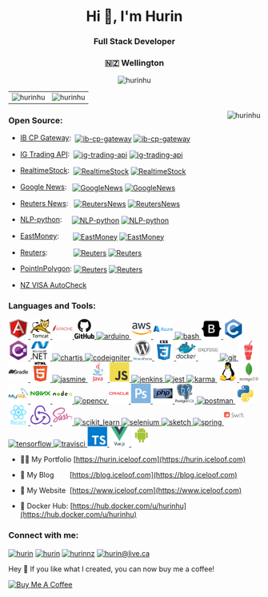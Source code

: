 <h1 align="center">Hi 👋, I'm Hurin</h1>
<h3 align="center">Full Stack Developer</h3>
<h3 align="center">🇳🇿 Wellington</h3>

<p align="center"> <img src="https://github-profile-trophy.vercel.app/?username=hurinhu&title=MultiLanguage,Commit,Followers,PullRequest,Repositories,Star" alt="hurinhu" /> </p>

<table border="0">
  <tr  border="0">
    <td  border="0">
      <img src="https://github-readme-stats.vercel.app/api?username=hurinhu&show_icons=true&theme=tokyonight&show_icons=true&count_private=true&locale=en" alt="hurinhu" />
    </td>
    <td  border="0">
      <img src="http://github-readme-streak-stats.herokuapp.com?user=HurinHu&theme=react" alt="hurinhu" />
    </td>
  </tr>
</table>

<p><img align="right" src="https://github-readme-stats.vercel.app/api/top-langs/?username=hurinhu&langs_count=8&show_icons=true&count_private=true&hide=PHP" alt="hurinhu" /></p>

<h3 align="left">Open Source:</h3>
<p align="left">
  
  - <a href="https://github.com/Iceloof/IB-ClientPortal-Gateway" target="_blank">IB CP Gateway</a>:  &nbsp;<a href="https://pypi.org/project/ib-cp-gateway/" target="blank"><img align="center" src="https://img.shields.io/pypi/v/ib-cp-gateway" alt="ib-cp-gateway" height="24" /></a> <a href="https://pypistats.org/packages/ib-cp-gateway" target="blank"><img align="center" src="https://img.shields.io/pypi/dm/ib-cp-gateway" alt="ib-cp-gateway" height="24" /></a>
  
  - <a href="https://github.com/Iceloof/IG-API" target="_blank">IG Trading API</a>:  &nbsp;<a href="https://pypi.org/project/ig-trading-api/" target="blank"><img align="center" src="https://img.shields.io/pypi/v/ig-trading-api" alt="ig-trading-api" height="24" /></a> <a href="https://pypistats.org/packages/ig-trading-api" target="blank"><img align="center" src="https://img.shields.io/pypi/dm/ig-trading-api" alt="ig-trading-api" height="24" /></a>
  
  - <a href="https://github.com/Iceloof/RealtimeStock" target="_blank">RealtimeStock</a>:  &nbsp;<a href="https://pypi.org/project/RealtimeStock/" target="blank"><img align="center" src="https://img.shields.io/pypi/v/RealtimeStock" alt="RealtimeStock" height="24" /></a> <a href="https://pypistats.org/packages/realtimestock" target="blank"><img align="center" src="https://img.shields.io/pypi/dm/RealtimeStock" alt="RealtimeStock" height="24" /></a>
  
  - <a href="https://github.com/Iceloof/GoogleNews" target="_blank">Google News</a>:  &nbsp;&nbsp;<a href="https://pypi.org/project/GoogleNews/" target="blank"><img align="center" src="https://img.shields.io/pypi/v/GoogleNews" alt="GoogleNews" height="24" /></a> <a href="https://pypistats.org/packages/googlenews" target="blank"><img align="center" src="https://img.shields.io/pypi/dm/GoogleNews" alt="GoogleNews" height="24" /></a>
  
  - <a href="https://github.com/Iceloof/ReutersNews" target="_blank">Reuters News</a>:  &nbsp;&nbsp;<a href="https://pypi.org/project/ReutersNews/" target="blank"><img align="center" src="https://img.shields.io/pypi/v/ReutersNews" alt="ReutersNews" height="24" /></a> <a href="https://pypistats.org/packages/reutersnews" target="blank"><img align="center" src="https://img.shields.io/pypi/dm/ReutersNews" alt="ReutersNews" height="24" /></a>
    
  - <a href="https://github.com/Iceloof/NLP-python" target="_blank">NLP-python</a>:  &nbsp;&nbsp;&nbsp;&nbsp;<a href="https://pypi.org/project/NLP-python/" target="blank"><img align="center" src="https://img.shields.io/pypi/v/NLP-python" alt="NLP-python" height="24" /></a> <a href="https://pypistats.org/packages/nlp-python" target="blank"><img align="center" src="https://img.shields.io/pypi/dm/NLP-python" alt="NLP-python" height="24" /></a>
  
  - <a href="https://github.com/Iceloof/EastMoney" target="_blank">EastMoney</a>:  &nbsp;&nbsp;&nbsp;&nbsp;&nbsp;&nbsp;<a href="https://pypi.org/project/EastMoney/" target="blank"><img align="center" src="https://img.shields.io/pypi/v/EastMoney" alt="EastMoney" height="24" /></a> <a href="https://pypistats.org/packages/eastmoney" target="blank"><img align="center" src="https://img.shields.io/pypi/dm/EastMoney" alt="EastMoney" height="24" /></a>
  
  - <a href="https://github.com/Iceloof/Reuters" target="_blank">Reuters</a>:  &nbsp;&nbsp;&nbsp;&nbsp;&nbsp;&nbsp;&nbsp;&nbsp;&nbsp;&nbsp;&nbsp;&nbsp;<a href="https://pypi.org/project/Reuters/" target="blank"><img align="center" src="https://img.shields.io/pypi/v/Reuters" alt="Reuters" height="24" /></a> <a href="https://pypistats.org/packages/reuters" target="blank"><img align="center" src="https://img.shields.io/pypi/dm/Reuters" alt="Reuters" height="24" /></a>

  - <a href="https://github.com/Iceloof/PointInPolygon" target="_blank">PointInPolygon</a>:  <a href="https://pypi.org/project/PointInPolygon/" target="blank"><img align="center" src="https://img.shields.io/pypi/v/PointInPolygon" alt="Reuters" height="24" /></a> <a href="https://pypistats.org/packages/pointinpolygon" target="blank"><img align="center" src="https://img.shields.io/pypi/dm/PointInPolygon" alt="Reuters" height="24" /></a>
  
  - <a href="https://chrome.google.com/webstore/detail/nz-visa-autocheck/dfgedppkjbfhajiimempjjbhcgnhjdgb?hl=en-GB" target="_blank">NZ VISA AutoCheck</a>
  
</p>

<h3 align="left">Languages and Tools:</h3>
<p align="left"> <a href="https://angular.io" target="_blank"> <img src="https://raw.githubusercontent.com/devicons/devicon/master/icons/angularjs/angularjs-original.svg" alt="angularjs" width="40" height="40"/> </a> <a href="https://tomcat.apache.org" target="_blank"> <img src="https://raw.githubusercontent.com/devicons/devicon/master/icons/tomcat/tomcat-original-wordmark.svg" alt="angularjs" width="40" height="40"/> </a> <a href="https://www.apache.org" target="_blank"> <img src="https://raw.githubusercontent.com/devicons/devicon/master/icons/apache/apache-original-wordmark.svg" alt="angularjs" width="40" height="40"/> </a><a href="https://www.github.com/" target="_blank"> <img src="https://raw.githubusercontent.com/devicons/devicon/master/icons/github/github-original-wordmark.svg" alt="arduino" width="40" height="40"/> </a><a href="https://www.arduino.cc/" target="_blank"> <img src="https://cdn.worldvectorlogo.com/logos/arduino-1.svg" alt="arduino" width="40" height="40"/> </a> <a href="https://aws.amazon.com" target="_blank"> <img src="https://raw.githubusercontent.com/devicons/devicon/master/icons/amazonwebservices/amazonwebservices-original-wordmark.svg" alt="aws" width="40" height="40"/> </a> <a href="https://azure.microsoft.com/" target="_blank"> <img src="https://raw.githubusercontent.com/devicons/devicon/master/icons/azure/azure-original-wordmark.svg" alt="azure" width="40" height="40"/> </a> <a href="https://www.gnu.org/software/bash/" target="_blank"> <img src="https://www.vectorlogo.zone/logos/gnu_bash/gnu_bash-icon.svg" alt="bash" width="40" height="40"/> </a> <a href="https://getbootstrap.com" target="_blank"> <img src="https://raw.githubusercontent.com/devicons/devicon/master/icons/bootstrap/bootstrap-plain.svg" alt="bootstrap" width="40" height="40"/> </a> <a href="https://www.cprogramming.com/" target="_blank"> <img src="https://raw.githubusercontent.com/devicons/devicon/master/icons/c/c-original.svg" alt="c" width="40" height="40"/> </a> <a href="https://learn.microsoft.com/en-us/dotnet/csharp/" target="_blank"> <img src="https://raw.githubusercontent.com/devicons/devicon/master/icons/csharp/csharp-original.svg" alt="c#" width="40" height="40"/> </a> <a href="https://dotnet.microsoft.com/" target="_blank"> <img src="https://raw.githubusercontent.com/devicons/devicon/master/icons/dot-net/dot-net-original-wordmark.svg" alt="chartjs" width="40" height="40"/> </a> <a href="https://www.chartjs.org" target="_blank"> <img src="https://www.chartjs.org/media/logo-title.svg" alt="chartjs" width="40" height="40"/> </a> <a href="https://codeigniter.com" target="_blank"> <img src="https://cdn.worldvectorlogo.com/logos/codeigniter.svg" alt="codeigniter" width="40" height="40"/> </a> <a href="https://wordpress.com" target="_blank"> <img src="https://raw.githubusercontent.com/devicons/devicon/master/icons/wordpress/wordpress-original.svg" alt="codeigniter" width="40" height="40"/> </a> <a href="https://www.w3schools.com/css/" target="_blank"> <img src="https://raw.githubusercontent.com/devicons/devicon/master/icons/css3/css3-original-wordmark.svg" alt="css3" width="40" height="40"/> </a> <a href="https://www.docker.com/" target="_blank"> <img src="https://raw.githubusercontent.com/devicons/devicon/master/icons/docker/docker-original-wordmark.svg" alt="docker" width="40" height="40"/> </a> <a href="https://expressjs.com" target="_blank"> <img src="https://raw.githubusercontent.com/devicons/devicon/master/icons/express/express-original-wordmark.svg" alt="express" width="40" height="40"/> </a> <a href="https://git-scm.com/" target="_blank"> <img src="https://www.vectorlogo.zone/logos/git-scm/git-scm-icon.svg" alt="git" width="40" height="40"/> </a> <a href="https://gulpjs.com" target="_blank"> <img src="https://raw.githubusercontent.com/devicons/devicon/master/icons/gulp/gulp-plain.svg" alt="gulp" width="40" height="40"/> </a> <a href="https://gulpjs.com" target="_blank"> <img src="https://raw.githubusercontent.com/devicons/devicon/master/icons/gradle/gradle-plain-wordmark.svg" alt="gulp" width="40" height="40"/> </a> <a href="https://www.w3.org/html/" target="_blank"> <img src="https://raw.githubusercontent.com/devicons/devicon/master/icons/html5/html5-original-wordmark.svg" alt="html5" width="40" height="40"/> </a> <a href="https://jasmine.github.io/" target="_blank"> <img src="https://www.vectorlogo.zone/logos/jasmine/jasmine-icon.svg" alt="jasmine" width="40" height="40"/> </a> <a href="https://www.java.com" target="_blank"> <img src="https://raw.githubusercontent.com/devicons/devicon/master/icons/java/java-original-wordmark.svg" alt="java" width="40" height="40"/> </a> <a href="https://developer.mozilla.org/en-US/docs/Web/JavaScript" target="_blank"> <img src="https://raw.githubusercontent.com/devicons/devicon/master/icons/javascript/javascript-original.svg" alt="javascript" width="40" height="40"/> </a> <a href="https://www.jenkins.io" target="_blank"> <img src="https://www.vectorlogo.zone/logos/jenkins/jenkins-icon.svg" alt="jenkins" width="40" height="40"/> </a> <a href="https://jestjs.io" target="_blank"> <img src="https://www.vectorlogo.zone/logos/jestjsio/jestjsio-icon.svg" alt="jest" width="40" height="40"/> </a> <a href="https://karma-runner.github.io/latest/index.html" target="_blank"> <img src="https://raw.githubusercontent.com/detain/svg-logos/780f25886640cef088af994181646db2f6b1a3f8/svg/karma.svg" alt="karma" width="40" height="40"/> </a> <a href="https://www.linux.org/" target="_blank"> <img src="https://raw.githubusercontent.com/devicons/devicon/master/icons/linux/linux-original.svg" alt="linux" width="40" height="40"/> </a> <a href="https://www.mongodb.com/" target="_blank"> <img src="https://raw.githubusercontent.com/devicons/devicon/master/icons/mongodb/mongodb-original-wordmark.svg" alt="mongodb" width="40" height="40"/> </a> <a href="https://www.mysql.com/" target="_blank"> <img src="https://raw.githubusercontent.com/devicons/devicon/master/icons/mysql/mysql-original-wordmark.svg" alt="mysql" width="40" height="40"/> </a>  <a href="https://www.nginx.com" target="_blank"> <img src="https://raw.githubusercontent.com/devicons/devicon/master/icons/nginx/nginx-original.svg" alt="nginx" width="40" height="40"/> </a> <a href="https://nodejs.org" target="_blank"> <img src="https://raw.githubusercontent.com/devicons/devicon/master/icons/nodejs/nodejs-original-wordmark.svg" alt="nodejs" width="40" height="40"/> </a> <a href="https://opencv.org/" target="_blank"> <img src="https://www.vectorlogo.zone/logos/opencv/opencv-icon.svg" alt="opencv" width="40" height="40"/> </a> <a href="https://www.oracle.com/" target="_blank"> <img src="https://raw.githubusercontent.com/devicons/devicon/master/icons/oracle/oracle-original.svg" alt="oracle" width="40" height="40"/> </a> <a href="https://www.photoshop.com/en" target="_blank"> <img src="https://raw.githubusercontent.com/devicons/devicon/master/icons/photoshop/photoshop-plain.svg" alt="photoshop" width="40" height="40"/> </a> <a href="https://www.php.net" target="_blank"> <img src="https://raw.githubusercontent.com/devicons/devicon/master/icons/php/php-original.svg" alt="php" width="40" height="40"/> </a> <a href="https://www.postgresql.org" target="_blank"> <img src="https://raw.githubusercontent.com/devicons/devicon/master/icons/postgresql/postgresql-original-wordmark.svg" alt="postgresql" width="40" height="40"/> </a> <a href="https://postman.com" target="_blank"> <img src="https://www.vectorlogo.zone/logos/getpostman/getpostman-icon.svg" alt="postman" width="40" height="40"/> </a> <a href="https://www.python.org" target="_blank"> <img src="https://raw.githubusercontent.com/devicons/devicon/master/icons/python/python-original.svg" alt="python" width="40" height="40"/> </a> <a href="https://reactjs.org/" target="_blank"> <img src="https://raw.githubusercontent.com/devicons/devicon/master/icons/react/react-original-wordmark.svg" alt="react" width="40" height="40"/> </a> <a href="https://redux.js.org" target="_blank"> <img src="https://raw.githubusercontent.com/devicons/devicon/master/icons/redux/redux-original.svg" alt="redux" width="40" height="40"/> </a> <a href="https://sass-lang.com" target="_blank"> <img src="https://raw.githubusercontent.com/devicons/devicon/master/icons/sass/sass-original.svg" alt="sass" width="40" height="40"/> </a> <a href="https://scikit-learn.org/" target="_blank"> <img src="https://upload.wikimedia.org/wikipedia/commons/0/05/Scikit_learn_logo_small.svg" alt="scikit_learn" width="40" height="40"/> </a> <a href="https://www.selenium.dev" target="_blank"> <img src="https://raw.githubusercontent.com/detain/svg-logos/780f25886640cef088af994181646db2f6b1a3f8/svg/selenium-logo.svg" alt="selenium" width="40" height="40"/> </a> <a href="https://www.sketch.com/" target="_blank"> <img src="https://www.vectorlogo.zone/logos/sketchapp/sketchapp-icon.svg" alt="sketch" width="40" height="40"/> </a> <a href="https://spring.io/" target="_blank"> <img src="https://www.vectorlogo.zone/logos/springio/springio-icon.svg" alt="spring" width="40" height="40"/> </a> <a href="https://developer.apple.com/swift/" target="_blank"> <img src="https://raw.githubusercontent.com/devicons/devicon/master/icons/swift/swift-original-wordmark.svg" alt="swift" width="40" height="40"/> </a> <a href="https://www.tensorflow.org" target="_blank"> <img src="https://www.vectorlogo.zone/logos/tensorflow/tensorflow-icon.svg" alt="tensorflow" width="40" height="40"/> </a> <a href="https://travis-ci.org" target="_blank"> <img src="https://www.vectorlogo.zone/logos/travis-ci/travis-ci-icon.svg" alt="travisci" width="40" height="40"/> </a> <a href="https://www.typescriptlang.org/" target="_blank"> <img src="https://raw.githubusercontent.com/devicons/devicon/master/icons/typescript/typescript-original.svg" alt="typescript" width="40" height="40"/> </a> <a href="https://vuejs.org/" target="_blank"> <img src="https://raw.githubusercontent.com/devicons/devicon/master/icons/vuejs/vuejs-original-wordmark.svg" alt="vuejs" width="40" height="40"/> </a><a href="https://developer.android.com" target="_blank"> <img src="https://raw.githubusercontent.com/devicons/devicon/master/icons/android/android-original-wordmark.svg" alt="android" width="40" height="40"/> </a> </p>



- 👨‍💻 My Portfolio [https://hurin.iceloof.com](https://hurin.iceloof.com)

- 📝 My Blog &nbsp;&nbsp;&nbsp;&nbsp;&nbsp;&nbsp; [https://blog.iceloof.com](https://blog.iceloof.com)

- 🔗 My Website &nbsp;[https://www.iceloof.com](https://www.iceloof.com)

- 🐳 Docker Hub: [https://hub.docker.com/u/hurinhu](https://hub.docker.com/u/hurinhu)

<h3 align="left">Connect with me:</h3>
<p align="left">
  <a href="https://linkedin.com/in/hurin" target="blank"><img align="center" src="https://cdn.jsdelivr.net/npm/simple-icons@3.0.1/icons/linkedin.svg" alt="hurin" height="30" width="40" /></a>
<a href="https://fb.com/hurin" target="blank"><img align="center" src="https://cdn.jsdelivr.net/npm/simple-icons@3.0.1/icons/facebook.svg" alt="hurin" height="30" width="40" /></a>
<a href="https://instagram.com/hurinnz" target="blank"><img align="center" src="https://cdn.jsdelivr.net/npm/simple-icons@3.0.1/icons/instagram.svg" alt="hurinnz" height="30" width="40" /></a>
<a href="mailto:hurin@live.ca" target="blank"><img align="center" src="https://cdn.jsdelivr.net/npm/simple-icons@3.0.1/icons/mail-dot-ru.svg" alt="hurin@live.ca" height="30" width="40" /></a> 
</p>


Hey 👋  If you like what I created, you can now buy me a coffee!

<a href="https://www.buymeacoffee.com/hurinhu" target="_blank"><img src="https://cdn.buymeacoffee.com/buttons/v2/default-blue.png" alt="Buy Me A Coffee" width="150" ></a>


<!--
**HurinHu/HurinHu** is a ✨ _special_ ✨ repository because its `README.md` (this file) appears on your GitHub profile.

Here are some ideas to get you started:

- 🔭 I’m currently working on ...
- 🌱 I’m currently learning ...
- 👯 I’m looking to collaborate on ...
- 🤔 I’m looking for help with ...
- 💬 Ask me about ...
- 📫 How to reach me: ...
- 😄 Pronouns: ...
- ⚡ Fun fact: ...
-->
